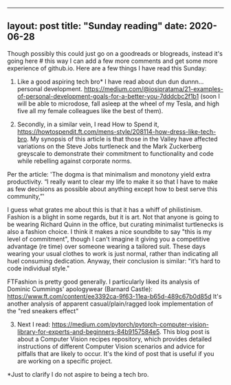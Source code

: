  ---
layout: post
title: "Sunday reading"
date: 2020-06-28
---

Though possibly this could just go on a goodreads or blogreads, instead it's going here # this way I can add a few more comments and get some more experience of github.io.
Here are a few things I have read this Sunday:

1) Like a good aspiring tech bro* I have read about dun dun dunnn... personal development.
https://medium.com/@iosipratama/21-examples-of-personal-development-goals-for-a-better-you-7dddcbc2f1b1 (soon I will be able to microdose, fall asleep at the wheel of
my Tesla, and high five all my female colleagues like the best of them).

2) Secondly, in a similar vein, I read How to Spend it, https://howtospendit.ft.com/mens-style/208114-how-dress-like-tech-bro. My synopsis of this article
is that those in the Valley have affected variations on the Steve Jobs turtleneck and the Mark Zuckerberg greyscale to demonstrate their commitment to functionality
and code while rebelling against corporate norms.

Per the article: 'The dogma is that minimalism and monotony yield extra productivity. “I really want to clear my life to make it so that I have to make as few decisions as possible 
about anything except how to best serve this community,”'

I guess what grates me about this is that it has a whiff of philistinism. Fashion is a blight in some regards, but it is art. Not that anyone is going to be wearing
Richard Quinn in the office, but curating minimalist turtlenecks is also a fashion choice. I think it makes a nice soundbite to say "this is my level of commitment",
though I can't imagine it giving you a competitive advantage (re time) over someone wearing a tailored suit. These days wearing your usual clothes to work
is just normal, rather than indicating all huel consuming dedication. Anyway, their conclusion is similar: "it’s hard to code individual style."

FTFashion is pretty good generally. I particularly liked its analysis of Dominic Cummings' apologywear (Barnard Castle):
https://www.ft.com/content/ee3392ca-9f63-11ea-b65d-489c67b0d85d
It's another analysis of apparent casual/plain/ragged look implementation of the "red sneakers effect"

3) Next I read: https://medium.com/pytorch/pytorch-computer-vision-library-for-experts-and-beginners-84b9157584e5. This blog post is about a Computer Vision recipes 
repository, which provides detailed instructions of different Computer Vision scenarios and advice for pitfalls that are likely to occur. It's the kind of post that is
useful if you are working on a specific project.

*Just to clarify I do not aspire to being a tech bro.
